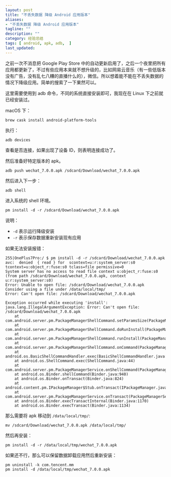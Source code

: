 ```yaml
---
layout: post
title: "不丢失数据 降级 Android 应用版本"
aliases: 
- "不丢失数据 降级 Android 应用版本"
tagline: ""
description: ""
category: 经验总结
tags: [ android, apk, adb,  ]
last_updated:
---
```



之前一次不消息把 Google Play Store 中的自动更新启用了，之后一个夜里把所有应用都更新了，不过有些应用本来就不想升级的，比如网易云音乐（有一些低版本没有广告，没有乱七八糟的直播什么的），微信。所以想着能不能在不丢失数据的情况下降级应用。简单的搜索了一下果然可以。

这里需要使用到 adb 命令，不同的系统直接安装即可，我现在在 Linux 下之前就已经安装过。

macOS 下：

    brew cask install android-platform-tools


执行：

    adb devices

查看是否连接，如果出现了设备 ID，则表明连接成功了。

然后准备好特定版本的 apk。

    adb push wechat_7.0.0.apk /sdcard/Download/wechat_7.0.0.apk

然后进入下一步：

    adb shell

进入系统的 shell 环境。

    pm install -d -r /sdcard/Download/wechat_7.0.0.apk

说明：

- `-d` 表示运行降级安装
- `-r` 表示保存数据重新安装现有应用

如果无法安装报错：

```
255|OnePlus7Pro:/ $ pm install -d -r /sdcard/Download/wechat_7.0.0.apk                                                                                                                                                                       
avc:  denied  { read } for  scontext=u:r:system_server:s0 tcontext=u:object_r:fuse:s0 tclass=file permissive=0
System server has no access to read file context u:object_r:fuse:s0 (from path /sdcard/Download/wechat_7.0.0.apk, context u:r:system_server:s0)
Error: Unable to open file: /sdcard/Download/wechat_7.0.0.apk
Consider using a file under /data/local/tmp/
Error: Can't open file: /sdcard/Download/wechat_7.0.0.apk

Exception occurred while executing 'install':
java.lang.IllegalArgumentException: Error: Can't open file: /sdcard/Download/wechat_7.0.0.apk
	at com.android.server.pm.PackageManagerShellCommand.setParamsSize(PackageManagerShellCommand.java:520)
	at com.android.server.pm.PackageManagerShellCommand.doRunInstall(PackageManagerShellCommand.java:1283)
	at com.android.server.pm.PackageManagerShellCommand.runInstall(PackageManagerShellCommand.java:1249)
	at com.android.server.pm.PackageManagerShellCommand.onCommand(PackageManagerShellCommand.java:185)
	at android.os.BasicShellCommandHandler.exec(BasicShellCommandHandler.java:98)
	at android.os.ShellCommand.exec(ShellCommand.java:44)
	at com.android.server.pm.PackageManagerService.onShellCommand(PackageManagerService.java:22322)
	at android.os.Binder.shellCommand(Binder.java:940)
	at android.os.Binder.onTransact(Binder.java:824)
	at android.content.pm.IPackageManager$Stub.onTransact(IPackageManager.java:4644)
	at com.android.server.pm.PackageManagerService.onTransact(PackageManagerService.java:4515)
	at android.os.Binder.execTransactInternal(Binder.java:1170)
	at android.os.Binder.execTransact(Binder.java:1134)
```

那么需要将 apk 移动到 `/data/local/tmp/`:

    mv /sdcard/Download/wechat_7.0.0.apk /data/local/tmp/

然后再安装：

    pm install -d -r /data/local/tmp/wechat_7.0.0.apk


如果还不行，那么可以保留数据卸载应用然后重新安装：

    pm uninstall -k com.tencent.mm
    pm install -d /data/local/tmp/wechat_7.0.0.apk